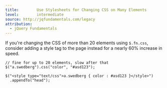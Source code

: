 ```yaml
---
title:        Use Stylesheets for Changing CSS on Many Elements
level:        intermediate
source: http://jqfundamentals.com/legacy
attribution: 
  - jQuery Fundamentals
---
```


If you're changing the CSS of more than 20 elements using `$.fn.css`, consider
adding a style tag to the page instead for a nearly 60% increase in speed.

```
// fine for up to 20 elements, slow after that
$("a.swedberg").css("color", "#asd123");

$("<style type="text/css">a.swedberg { color : #asd123 }</style>")
  .appendTo("head");
```
